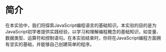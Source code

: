 # 简介

在本实验中，我们将探索JavaScript编程语言的基础知识。本实验的目的是为JavaScript初学者提供实践经验，以学习和理解编程概念的基础知识，如变量、数据类型、运算符和控制语句。在本实验结束时，你将在JavaScript编程方面拥有坚实的基础，并能够自己创建简单的程序。
